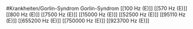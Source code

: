 #Krankheiten/Gorlin-Syndrom
Gorlin-Syndrom
[[100 Hz (E)]]
[[570 Hz (E)]]
[[800 Hz (E)]]
[[7500 Hz (E)]]
[[15000 Hz (E)]]
[[52500 Hz (E)]]
[[95110 Hz (E)]]
[[655200 Hz (E)]]
[[750000 Hz (E)]]
[[923700 Hz (E)]]